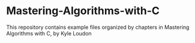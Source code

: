 # Mastering-Algorithms-with-C
This repository contains example files organized by chapters in Mastering Algorithms with C, by Kyle Loudon
